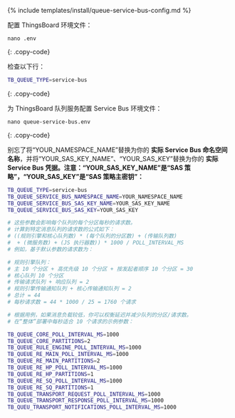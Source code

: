{% include templates/install/queue-service-bus-config.md %}

配置 ThingsBoard 环境文件：

```text
nano .env
```
{: .copy-code}

检查以下行：

```bash
TB_QUEUE_TYPE=service-bus
```
{: .copy-code}

为 ThingsBoard 队列服务配置 Service Bus 环境文件：

```text
nano queue-service-bus.env
```
{: .copy-code}

别忘了将“YOUR_NAMESPACE_NAME”替换为你的 **实际 Service Bus 命名空间名称**，并将“YOUR_SAS_KEY_NAME”、“YOUR_SAS_KEY”替换为你的 **实际 Service Bus 凭据。注意：“YOUR_SAS_KEY_NAME”是“SAS 策略”，“YOUR_SAS_KEY”是“SAS 策略主密钥”：**

```bash
TB_QUEUE_TYPE=service-bus
TB_QUEUE_SERVICE_BUS_NAMESPACE_NAME=YOUR_NAMESPACE_NAME
TB_QUEUE_SERVICE_BUS_SAS_KEY_NAME=YOUR_SAS_KEY_NAME
TB_QUEUE_SERVICE_BUS_SAS_KEY=YOUR_SAS_KEY

# 这些参数会影响每个队列的每个分区每秒的请求数。
# 计算到特定消息队列的请求数的公式如下：
# ((规则引擎和核心队列数) * (每个队列的分区数) + (传输队列数)
#  + (微服务数) + (JS 执行器数)) * 1000 / POLL_INTERVAL_MS
# 例如，基于默认参数的请求数为：

# 规则引擎队列：
# 主 10 个分区 + 高优先级 10 个分区 + 按发起者顺序 10 个分区 = 30
# 核心队列 10 个分区
# 传输请求队列 + 响应队列 = 2
# 规则引擎传输通知队列 + 核心传输通知队列 = 2
# 总计 = 44
# 每秒请求数 = 44 * 1000 / 25 = 1760 个请求

# 根据用例，如果消息负载较低，你可以权衡延迟并减少队列的分区/请求数。
# 在“整体”部署中每秒适合 10 个请求的示例参数：

TB_QUEUE_CORE_POLL_INTERVAL_MS=1000
TB_QUEUE_CORE_PARTITIONS=2
TB_QUEUE_RULE_ENGINE_POLL_INTERVAL_MS=1000
TB_QUEUE_RE_MAIN_POLL_INTERVAL_MS=1000
TB_QUEUE_RE_MAIN_PARTITIONS=2
TB_QUEUE_RE_HP_POLL_INTERVAL_MS=1000
TB_QUEUE_RE_HP_PARTITIONS=1
TB_QUEUE_RE_SQ_POLL_INTERVAL_MS=1000
TB_QUEUE_RE_SQ_PARTITIONS=1
TB_QUEUE_TRANSPORT_REQUEST_POLL_INTERVAL_MS=1000
TB_QUEUE_TRANSPORT_RESPONSE_POLL_INTERVAL_MS=1000
TB_QUEU_TRANSPORT_NOTIFICATIONS_POLL_INTERVAL_MS=1000
```